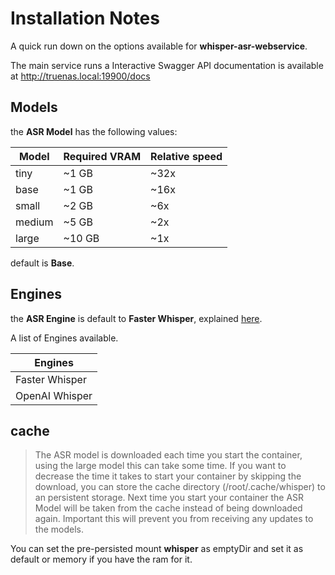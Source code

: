 # Installation Notes

A quick run down on the options available for **whisper-asr-webservice**.

The main service runs a Interactive Swagger API documentation is available at <http://truenas.local:19900/docs>

## Models

the **ASR Model** has the following values:

| Model   | Required VRAM | Relative speed |
|---------|--------------|----------------|
| tiny    | ~1 GB        | ~32x           |
| base    | ~1 GB        | ~16x           |
| small   | ~2 GB        | ~6x            |
| medium  | ~5 GB        | ~2x            |
| large   | ~10 GB       | ~1x            |

default is **Base**.

## Engines

the **ASR Engine** is default to **Faster Whisper**, explained [here](https://github.com/guillaumekln/faster-whisper#faster-whisper-transcription-with-ctranslate2).

A list of Engines available.

| Engines            |
|--------------------|
| Faster Whisper     |
| OpenAI Whisper     |

## cache

> The ASR model is downloaded each time you start the container, using the large model this can take some time. If you want to decrease the time it takes to start your container by skipping the download, you can store the cache directory (/root/.cache/whisper) to an persistent storage. Next time you start your container the ASR Model will be taken from the cache instead of being downloaded again.
Important this will prevent you from receiving any updates to the models.

You can set the pre-persisted mount **whisper** as emptyDir and set it as default or memory if you have the ram for it.
